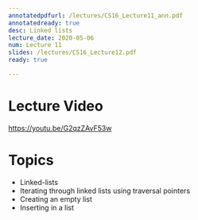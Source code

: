 ```yaml
---
annotatedpdfurl: /lectures/CS16_Lecture11_ann.pdf
annotatedready: true
desc: Linked lists
lecture_date: 2020-05-06
num: Lecture 11
slides: /lectures/CS16_Lecture12.pdf
ready: true

---
```


# Lecture Video

<https://youtu.be/G2qzZAvF53w>

# Topics

* Linked-lists
* Iterating through linked lists using traversal pointers
* Creating an empty list
* Inserting in a list